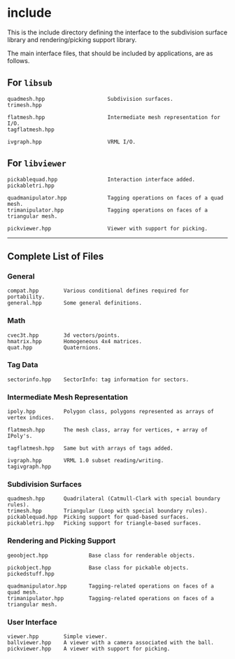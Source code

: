 # include

This is the include directory defining the interface to the subdivision
surface library and rendering/picking support library.

The main interface files, that should be included by applications, are as follows.

## For `libsub`

```
quadmesh.hpp                    Subdivision surfaces.
trimesh.hpp

flatmesh.hpp                    Intermediate mesh representation for I/O.
tagflatmesh.hpp

ivgraph.hpp                     VRML I/O.
```

## For `libviewer`

```
pickablequad.hpp                Interaction interface added.
pickabletri.hpp

quadmanipulator.hpp             Tagging operations on faces of a quad mesh.
trimanipulator.hpp              Tagging operations on faces of a triangular mesh.

pickviewer.hpp                  Viewer with support for picking.
```

---

## Complete List of Files

### General

```
compat.hpp        Various conditional defines required for portability.
general.hpp       Some general definitions.
```

### Math

```
cvec3t.hpp        3d vectors/points.
hmatrix.hpp       Homogeneous 4x4 matrices.
quat.hpp          Quaternions.
```

### Tag Data

```
sectorinfo.hpp    SectorInfo: tag information for sectors.
```

### Intermediate Mesh Representation

```
ipoly.hpp         Polygon class, polygons represented as arrays of vertex indices.

flatmesh.hpp      The mesh class, array for vertices, + array of IPoly's.

tagflatmesh.hpp   Same but with arrays of tags added.

ivgraph.hpp       VRML 1.0 subset reading/writing.
tagivgraph.hpp
```

### Subdivision Surfaces

```
quadmesh.hpp      Quadrilateral (Catmull-Clark with special boundary rules).
trimesh.hpp       Triangular (Loop with special boundary rules).
pickablequad.hpp  Picking support for quad-based surfaces.
pickabletri.hpp   Picking support for triangle-based surfaces.
```

### Rendering and Picking Support

```
geoobject.hpp             Base class for renderable objects.

pickobject.hpp            Base class for pickable objects.
pickedstuff.hpp

quadmanipulator.hpp       Tagging-related operations on faces of a quad mesh.
trimanipulator.hpp        Tagging-related operations on faces of a triangular mesh.
```

### User Interface

```
viewer.hpp        Simple viewer.
ballviewer.hpp    A viewer with a camera associated with the ball.
pickviewer.hpp    A viewer with support for picking.
```
